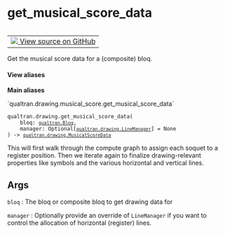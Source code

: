 # get_musical_score_data


<table class="tfo-notebook-buttons tfo-api nocontent" align="left">
<td>
  <a target="_blank" href="https://github.com/quantumlib/cirq-qubitization/blob/main/qualtran/drawing/musical_score.py#L536-L623">
    <img src="https://www.tensorflow.org/images/GitHub-Mark-32px.png" />
    View source on GitHub
  </a>
</td>
</table>



Get the musical score data for a (composite) bloq.


<section class="expandable">
  <h4 class="showalways">View aliases</h4>
  <p>
<b>Main aliases</b>
<p>`qualtran.drawing.musical_score.get_musical_score_data`</p>
</p>
</section>

<pre class="devsite-click-to-copy prettyprint lang-py tfo-signature-link">
<code>qualtran.drawing.get_musical_score_data(
    bloq: <a href="../../qualtran/Bloq.html"><code>qualtran.Bloq</code></a>,
    manager: Optional[<a href="../../qualtran/drawing/LineManager.html"><code>qualtran.drawing.LineManager</code></a>] = None
) -> <a href="../../qualtran/drawing/MusicalScoreData.html"><code>qualtran.drawing.MusicalScoreData</code></a>
</code></pre>



<!-- Placeholder for "Used in" -->

This will first walk through the compute graph to assign each soquet
to a register position. Then we iterate again to finalize drawing-relevant
properties like symbols and the various horizontal and vertical lines.

<h2 class="add-link">Args</h2>

`bloq`<a id="bloq"></a>
: The bloq or composite bloq to get drawing data for

`manager`<a id="manager"></a>
: Optionally provide an override of `LineManager` if you want
  to control the allocation of horizontal (register) lines.


